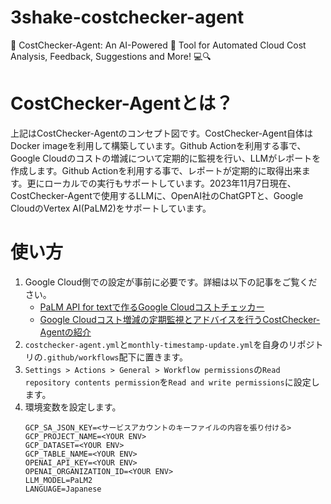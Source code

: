 # 3shake-costchecker-agent
🚀 CostChecker-Agent: An AI-Powered 🤖 Tool for Automated Cloud Cost Analysis, Feedback, Suggestions and More! 💻🔍

# CostChecker-Agentとは？
上記はCostChecker-Agentのコンセプト図です。CostChecker-Agent自体はDocker imageを利用して構築しています。Github Actionを利用する事で、Google Cloudのコストの増減について定期的に監視を行い、LLMがレポートを作成します。Github Actionを利用する事で、レポートが定期的に取得出来ます。更にローカルでの実行もサポートしています。2023年11月7日現在、CostChecker-Agentで使用するLLMに、OpenAI社のChatGPTと、Google CloudのVertex AI(PaLM2)をサポートしています。

# 使い方
1. Google Cloud側での設定が事前に必要です。詳細は以下の記事をご覧ください。
   - [PaLM API for textで作るGoogle Cloudコストチェッカー](https://sreake.com/blog/google-cloud-cost-check-with-palm-api-for-text/)
   - [Google Cloudコスト増減の定期監視とアドバイスを行うCostChecker-Agentの紹介](https://sreake.com/blog/gemini-pro-introduction/)
2. ```costchecker-agent.yml```と```monthly-timestamp-update.yml```を自身のリポジトリの```.github/workflows```配下に置きます。
3. ```Settings > Actions > General > Workflow permissions```の```Read repository contents permission```を```Read and write permissions```に設定します。
4. 環境変数を設定します。
    ```
    GCP_SA_JSON_KEY=<サービスアカウントのキーファイルの内容を張り付ける>
    GCP_PROJECT_NAME=<YOUR ENV>
    GCP_DATASET=<YOUR ENV>
    GCP_TABLE_NAME=<YOUR ENV>
    OPENAI_API_KEY=<YOUR ENV>
    OPENAI_ORGANIZATION_ID=<YOUR ENV>
    LLM_MODEL=PaLM2
    LANGUAGE=Japanese
    ```

